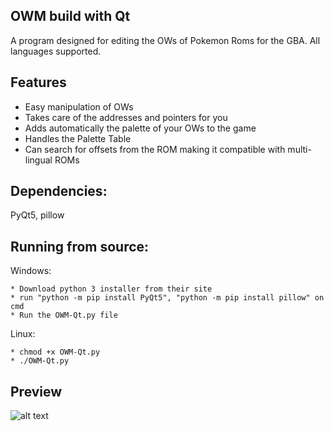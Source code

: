OWM build with Qt
-
A program designed for editing the OWs of Pokemon Roms for the GBA. All languages supported.


Features
-
* Easy manipulation of OWs
* Takes care of the addresses and pointers for you
* Adds automatically the palette of your OWs to the game
* Handles the Palette Table 
* Can search for offsets from the ROM making it compatible with multi-lingual ROMs

Dependencies:
-
PyQt5, pillow

Running from source:
-
Windows:
```
* Download python 3 installer from their site
* run "python -m pip install PyQt5", "python -m pip install pillow" on cmd
* Run the OWM-Qt.py file
```
Linux:
```
* chmod +x OWM-Qt.py
* ./OWM-Qt.py
```

Preview
-
![alt text](https://i.imgur.com/0FbRQHK.png)

